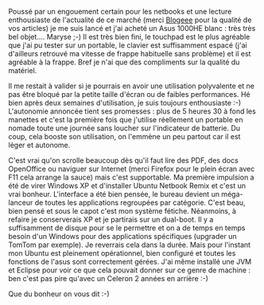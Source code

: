 <!-- title: Mobilité quand tu nous tiens -->
<!-- category: Mobilité -->

Poussé par un engouement certain pour les netbooks et une lecture enthousiaste
de l'actualité de ce marché (merci [Blogeee](http://www.blogeee.net/) pour la
qualité de vos articles) je me suis lancé et j'ai acheté un Asus 1000HE blanc :
 très très bel objet.... Maryse ;-) <!-- more --> Il est très bien fini, le touchpad est
le plus agréable que j'ai pu tester sur un portable, le clavier est
suffisamment espacé (j'ai d'ailleurs retrouvé ma vitesse de frappe habituelle
sans problème) et il est agréable à la frappe. Bref je n'ai que des
compliments sur la qualité du matériel.

Il me restait à valider si je pourrais en avoir une utilisation polyvalente et
ne pas être bloqué par la petite taille d'écran ou de faibles performances.
Hé bien après deux semaines d'utilisation, je suis toujours enthousiaste :-)
L'autonomie annoncée tient ses promesses : plus de 5 heures 30 à fond les
manettes et c'est la première fois que j'utilise réellement un portable en
nomade toute une journée sans loucher sur l'indicateur de batterie. Du coup,
cela booste son utilisation, on l'emmène un peu partout car il est léger et
autonome.

C'est vrai qu'on scrolle beaucoup dès qu'il faut lire des PDF, des docs
OpenOffice ou naviguer sur Internet (merci Firefox pour le plein écran avec F11
cela arrange la sauce) mais c'est supportable. Ma première impulsion a été de
virer Windows XP et d'installer Ubuntu Netbook Remix et c'est un vrai bonheur.
L'interface a été bien pensée, le bureau devient un méga-lanceur de toutes
les applications regroupées par catégorie. C'est beau, bien pensé et sous le
capot c'est mon système fétiche. Néanmoins, à refaire je conserverais XP et
je partirais sur un dual-boot. Il y a suffisamment de disque pour se le
permettre et on a de temps en temps besoin d'un Windows pour des applications
spécifiques (upgrader un TomTom par exemple). Je reverrais cela dans la durée.
Mais pour l'instant mon Ubuntu est pleinement opérationnel, bien configuré et
toutes les fonctions de l'asus sont correctement gérées. J'ai même installé
une JVM et Eclipse pour voir ce que cela pouvait donner sur ce genre de machine :
 ben c'est pas pire qu'avec un Celeron 2 années en arrière :-)

Que du bonheur on vous dit :-)